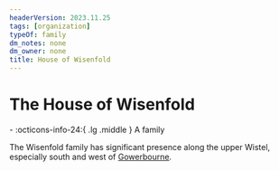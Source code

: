 ```yaml
---
headerVersion: 2023.11.25
tags: [organization]
typeOf: family
dm_notes: none
dm_owner: none
title: House of Wisenfold
---
```

# The House of Wisenfold
<div class="grid cards ext-narrow-margin ext-one-column" markdown>
-
   :octicons-info-24:{ .lg .middle } A family  
</div>


The Wisenfold family has significant presence along the upper Wistel, especially south and west of [Gowerbourne](<../../gazetteer/greater-sembara/sembara/heartlands/gowerbourne.md>). 



